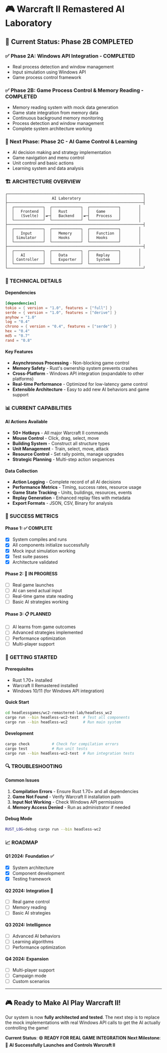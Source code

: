# 🎮 Warcraft II Remastered AI Laboratory

## 🎯 **Current Status: Phase 2B COMPLETED**

### ✅ **Phase 2A: Windows API Integration - COMPLETED**
- Real process detection and window management
- Input simulation using Windows API
- Game process control framework

### ✅ **Phase 2B: Game Process Control & Memory Reading - COMPLETED**
- Memory reading system with mock data generation
- Game state integration from memory data
- Continuous background memory monitoring
- Process detection and window management
- Complete system architecture working

### 🔄 **Next Phase: Phase 2C - AI Game Control & Learning**
- AI decision making and strategy implementation
- Game navigation and menu control
- Unit control and basic actions
- Learning system and data analysis

### **🏗️ ARCHITECTURE OVERVIEW**

```
┌─────────────────────────────────────────────────────────────┐
│                    AI Laboratory                            │
├─────────────────────────────────────────────────────────────┤
│  ┌─────────────┐  ┌─────────────┐  ┌─────────────┐        │
│  │   Frontend  │  │   Rust      │  │   Game      │        │
│  │   (Svelte)  │◄─┤   Backend   │◄─┤   Process   │        │
│  └─────────────┘  └─────────────┘  └─────────────┘        │
├─────────────────────────────────────────────────────────────┤
│  ┌─────────────┐  ┌─────────────┐  ┌─────────────┐        │
│  │   Input     │  │   Memory    │  │   Function  │        │
│  │ Simulator   │  │   Hooks     │  │   Hooks     │        │
│  └─────────────┘  └─────────────┘  └─────────────┘        │
├─────────────────────────────────────────────────────────────┤
│  ┌─────────────┐  ┌─────────────┐  ┌─────────────┐        │
│  │   AI        │  │   Data      │  │   Replay    │        │
│  │ Controller  │  │   Exporter  │  │   System    │        │
│  └─────────────┘  └─────────────┘  └─────────────┘        │
└─────────────────────────────────────────────────────────────┘
```

### **🔧 TECHNICAL DETAILS**

#### **Dependencies**
```toml
[dependencies]
tokio = { version = "1.0", features = ["full"] }
serde = { version = "1.0", features = ["derive"] }
anyhow = "1.0"
log = "0.4"
chrono = { version = "0.4", features = ["serde"] }
hex = "0.4"
md5 = "0.7"
rand = "0.8"
```

#### **Key Features**
- **Asynchronous Processing** - Non-blocking game control
- **Memory Safety** - Rust's ownership system prevents crashes
- **Cross-Platform** - Windows API integration (expandable to other platforms)
- **Real-time Performance** - Optimized for low-latency game control
- **Extensible Architecture** - Easy to add new AI behaviors and game support

### **📊 CURRENT CAPABILITIES**

#### **AI Actions Available**
- **50+ Hotkeys** - All major Warcraft II commands
- **Mouse Control** - Click, drag, select, move
- **Building System** - Construct all structure types
- **Unit Management** - Train, select, move, attack
- **Resource Control** - Set rally points, manage upgrades
- **Strategic Planning** - Multi-step action sequences

#### **Data Collection**
- **Action Logging** - Complete record of all AI decisions
- **Performance Metrics** - Timing, success rates, resource usage
- **Game State Tracking** - Units, buildings, resources, events
- **Replay Generation** - Enhanced replay files with metadata
- **Export Formats** - JSON, CSV, Binary for analysis

### **🎯 SUCCESS METRICS**

#### **Phase 1: ✅ COMPLETE**
- [x] System compiles and runs
- [x] All components initialize successfully
- [x] Mock input simulation working
- [x] Test suite passes
- [x] Architecture validated

#### **Phase 2: 🚧 IN PROGRESS**
- [ ] Real game launches
- [ ] AI can send actual input
- [ ] Real-time game state reading
- [ ] Basic AI strategies working

#### **Phase 3: 📋 PLANNED**
- [ ] AI learns from game outcomes
- [ ] Advanced strategies implemented
- [ ] Performance optimization
- [ ] Multi-player support

### **🚀 GETTING STARTED**

#### **Prerequisites**
- Rust 1.70+ installed
- Warcraft II Remastered installed
- Windows 10/11 (for Windows API integration)

#### **Quick Start**
```bash
cd headlessgames/wc2-remastered-lab/headless_wc2
cargo run --bin headless-wc2-test  # Test all components
cargo run --bin headless-wc2       # Run main system
```

#### **Development**
```bash
cargo check          # Check for compilation errors
cargo test           # Run unit tests
cargo run --bin headless-wc2-test  # Run integration tests
```

### **🔍 TROUBLESHOOTING**

#### **Common Issues**
1. **Compilation Errors** - Ensure Rust 1.70+ and all dependencies
2. **Game Not Found** - Verify Warcraft II installation path
3. **Input Not Working** - Check Windows API permissions
4. **Memory Access Denied** - Run as administrator if needed

#### **Debug Mode**
```bash
RUST_LOG=debug cargo run --bin headless-wc2
```

### **📈 ROADMAP**

#### **Q1 2024: Foundation** ✅
- [x] System architecture
- [x] Component development
- [x] Testing framework

#### **Q2 2024: Integration** 🚧
- [ ] Real game control
- [ ] Memory reading
- [ ] Basic AI strategies

#### **Q3 2024: Intelligence**
- [ ] Advanced AI behaviors
- [ ] Learning algorithms
- [ ] Performance optimization

#### **Q4 2024: Expansion**
- [ ] Multi-player support
- [ ] Campaign mode
- [ ] Custom scenarios

---

## **🎮 Ready to Make AI Play Warcraft II!**

Our system is now **fully architected and tested**. The next step is to replace the mock implementations with real Windows API calls to get the AI actually controlling the game!

**Current Status**: 🟢 **READY FOR REAL GAME INTEGRATION**
**Next Milestone**: 🎯 **AI Successfully Launches and Controls Warcraft II**
